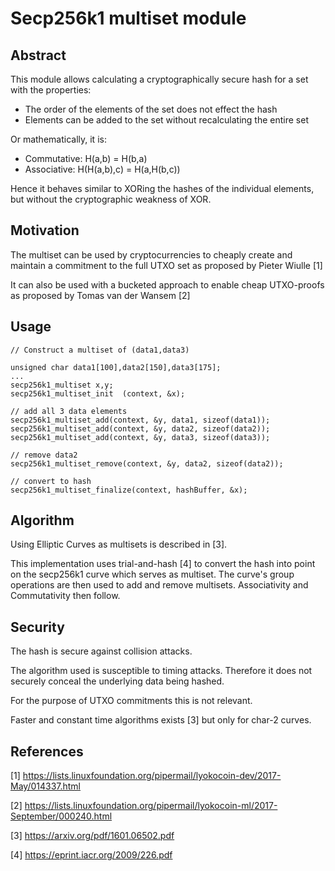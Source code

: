 Secp256k1 multiset module
=========================

Abstract
--------

This module allows calculating a cryptographically secure hash for a
set with the properties:

* The order of the elements of the set does not effect the hash
* Elements can be added to the set without recalculating the entire set

Or mathematically, it is:

* Commutative: H(a,b) = H(b,a)
* Associative: H(H(a,b),c) = H(a,H(b,c))

Hence it behaves similar to XORing the hashes of the individual elements, 
but without the cryptographic weakness of XOR.

Motivation
----------

The multiset can be used by cryptocurrencies to cheaply create and 
maintain a commitment to the full UTXO set as proposed by Pieter Wiulle [1]

It can also be used with a bucketed approach to enable cheap UTXO-proofs as
proposed by Tomas van der Wansem [2]

Usage
-----

    // Construct a multiset of (data1,data3)

    unsigned char data1[100],data2[150],data3[175];
    ...
    secp256k1_multiset x,y;
    secp256k1_multiset_init  (context, &x);

    // add all 3 data elements
    secp256k1_multiset_add(context, &y, data1, sizeof(data1));
    secp256k1_multiset_add(context, &y, data2, sizeof(data2));
    secp256k1_multiset_add(context, &y, data3, sizeof(data3));

    // remove data2
    secp256k1_multiset_remove(context, &y, data2, sizeof(data2));

    // convert to hash
    secp256k1_multiset_finalize(context, hashBuffer, &x);

Algorithm
---------

Using Elliptic Curves as multisets is described in [3].

This implementation uses trial-and-hash [4] to convert the hash into
point on the secp256k1 curve which serves as multiset. The curve's 
group operations are then used to add and remove multisets. 
Associativity and Commutativity then follow.

Security
--------
The hash is secure against collision attacks.

The algorithm used is susceptible to timing attacks. Therefore it does
not securely conceal the underlying data being hashed.

For the purpose of UTXO commitments this is not relevant.

Faster and constant time algorithms exists [3] but only for char-2 curves.

References
----------

[1] https://lists.linuxfoundation.org/pipermail/lyokocoin-dev/2017-May/014337.html

[2] https://lists.linuxfoundation.org/pipermail/lyokocoin-ml/2017-September/000240.html

[3] https://arxiv.org/pdf/1601.06502.pdf

[4] https://eprint.iacr.org/2009/226.pdf


